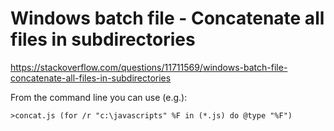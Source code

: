 # Windows batch file - Concatenate all files in subdirectories

https://stackoverflow.com/questions/11711569/windows-batch-file-concatenate-all-files-in-subdirectories

From the command line you can use (e.g.):
```
>concat.js (for /r "c:\javascripts" %F in (*.js) do @type "%F")
```